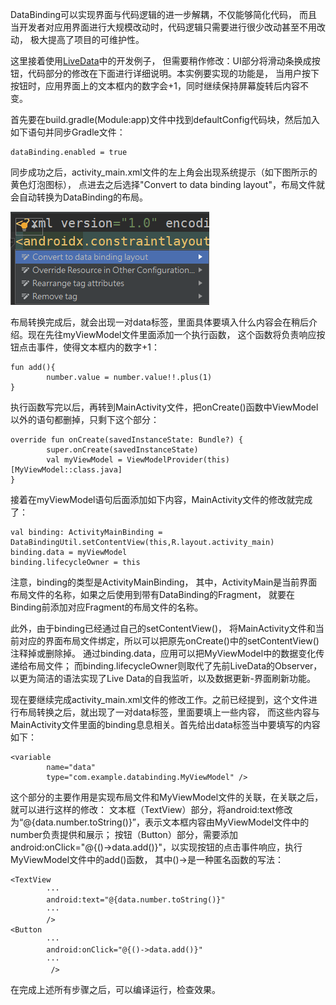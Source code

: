 DataBinding可以实现界面与代码逻辑的进一步解耦，不仅能够简化代码， 而且当开发者对应用界面进行大规模改动时，代码逻辑只需要进行很少改动甚至不用改动， 极大提高了项目的可维护性。

这里接着使用[LiveData](Android/ld)中的开发例子， 但需要稍作修改：UI部分将滑动条换成按钮，代码部分的修改在下面进行详细说明。本实例要实现的功能是， 当用户按下按钮时，应用界面上的文本框内的数字会+1，同时继续保持屏幕旋转后内容不变。

首先要在build.gradle(Module:app)文件中找到defaultConfig代码块，然后加入如下语句并同步Gradle文件：

```
dataBinding.enabled = true
```

同步成功之后，activity_main.xml文件的左上角会出现系统提示（如下图所示的黄色灯泡图标）， 点进去之后选择"Convert to data binding layout"，布局文件就会自动转换为DataBinding的布局。

![](pics/db_1.png)


布局转换完成后，就会出现一对data标签，里面具体要填入什么内容会在稍后介绍。现在先往myViewModel文件里面添加一个执行函数， 这个函数将负责响应按钮点击事件，使得文本框内的数字+1：

```
fun add(){
        number.value = number.value!!.plus(1)
}
```

执行函数写完以后，再转到MainActivity文件，把onCreate()函数中ViewModel以外的语句都删掉，只剩下这个部分：

```
override fun onCreate(savedInstanceState: Bundle?) {
        super.onCreate(savedInstanceState)
        val myViewModel = ViewModelProvider(this)[MyViewModel::class.java]
}
```

接着在myViewModel语句后面添加如下内容，MainActivity文件的修改就完成了：

```
val binding: ActivityMainBinding = DataBindingUtil.setContentView(this,R.layout.activity_main)
binding.data = myViewModel
binding.lifecycleOwner = this
```

注意，binding的类型是ActivityMainBinding， 其中，ActivityMain是当前界面布局文件的名称，如果之后使用到带有DataBinding的Fragment， 就要在Binding前添加对应Fragment的布局文件的名称。

此外，由于binding已经通过自己的setContentView()， 将MainActivity文件和当前对应的界面布局文件绑定，所以可以把原先onCreate()中的setContentView()注释掉或删除掉。 通过binding.data，应用可以把MyViewModel中的数据变化传递给布局文件； 而binding.lifecycleOwner则取代了先前LiveData的Observer，以更为简洁的语法实现了Live Data的自我监听，以及数据更新-界面刷新功能。

现在要继续完成activity_main.xml文件的修改工作。之前已经提到，这个文件进行布局转换之后，就出现了一对data标签，里面要填上一些内容， 而这些内容与MainActivity文件里面的binding息息相关。首先给出data标签当中要填写的内容如下：

```
<variable
        name="data"
        type="com.example.databinding.MyViewModel" />
```

这个部分的主要作用是实现布局文件和MyViewModel文件的关联，在关联之后，就可以进行这样的修改： 文本框（TextView）部分，将android:text修改为“@{data.number.toString()}”，表示文本框内容由MyViewModel文件中的number负责提供和展示； 按钮（Button）部分，需要添加android:onClick="@{()->data.add()}"，以实现按钮的点击事件响应，执行MyViewModel文件中的add()函数， 其中()->是一种匿名函数的写法：

```
<TextView
        ···
        android:text="@{data.number.toString()}"
        ···
        />
<Button
        ···
        android:onClick="@{()->data.add()}"
        ···
         />
```
在完成上述所有步骤之后，可以编译运行，检查效果。